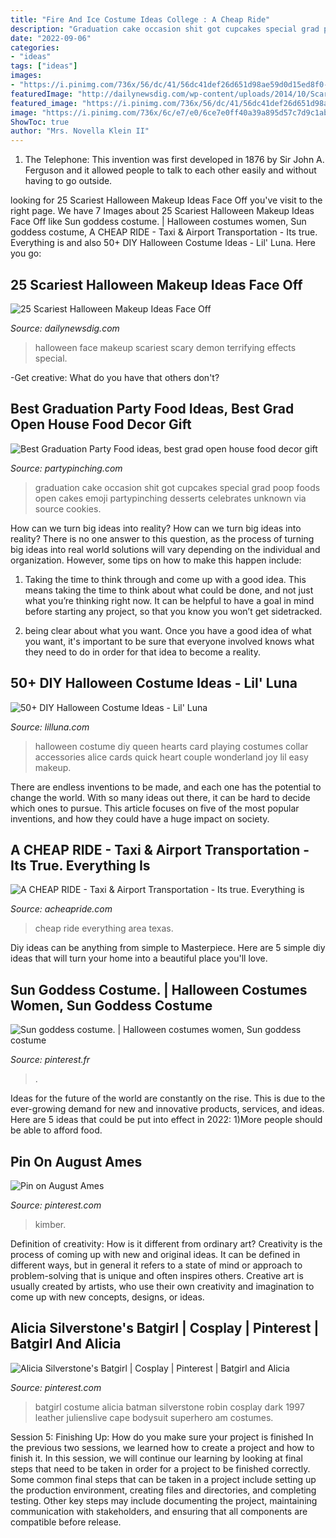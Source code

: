 ```yaml
---
title: "Fire And Ice Costume Ideas College : A Cheap Ride"
description: "Graduation cake occasion shit got cupcakes special grad poop foods open cakes emoji partypinching desserts celebrates unknown via source cookies"
date: "2022-09-06"
categories:
- "ideas"
tags: ["ideas"]
images:
- "https://i.pinimg.com/736x/56/dc/41/56dc41def26d651d98ae59d0d15ed8f0--goddess-costume-halloween-ideas.jpg"
featuredImage: "http://dailynewsdig.com/wp-content/uploads/2014/10/Scariest-Halloween-Make-up-Ideas-Face-Off-2.jpg"
featured_image: "https://i.pinimg.com/736x/56/dc/41/56dc41def26d651d98ae59d0d15ed8f0--goddess-costume-halloween-ideas.jpg"
image: "https://i.pinimg.com/736x/6c/e7/e0/6ce7e0ff40a39a895d57c7d9c1ab75cf.jpg"
ShowToc: true
author: "Mrs. Novella Klein II"
---
```



1. The Telephone: This invention was first developed in 1876 by Sir John A. Ferguson and it allowed people to talk to each other easily and without having to go outside.

	

		
looking for 25 Scariest Halloween Makeup Ideas Face Off you've visit to the right page. We have 7 Images about 25 Scariest Halloween Makeup Ideas Face Off like Sun goddess costume. | Halloween costumes women, Sun goddess costume, A CHEAP RIDE - Taxi &amp; Airport Transportation - Its true. Everything is and also 50+ DIY Halloween Costume Ideas - Lil&#039; Luna. Here you go:
		
    
## 25 Scariest Halloween Makeup Ideas Face Off

<img loading=lazy src="http://dailynewsdig.com/wp-content/uploads/2014/10/Scariest-Halloween-Make-up-Ideas-Face-Off-2.jpg" onerror="this.onerror=null;this.src='https://tse4.mm.bing.net/th?id=OIP.kusC3l4tpeFD6r5nydXNRAHaL5&amp;pid=15.1';" alt="25 Scariest Halloween Makeup Ideas Face Off">

_Source: dailynewsdig.com_

>halloween face makeup scariest scary demon terrifying effects special. 

	

-Get creative: What do you have that others don't?

    
## Best Graduation Party Food Ideas, Best Grad Open House Food Decor Gift

<img loading=lazy src="https://partypinching.com/wp-content/uploads/2019/03/50231531_2263682053662946_7992847310797144064_n.jpg" onerror="this.onerror=null;this.src='https://tse1.mm.bing.net/th?id=OIP.yJFBq2mx9yvCZJ9WnRxruwHaJT&amp;pid=15.1';" alt="Best Graduation Party Food ideas, best grad open house food decor gift">

_Source: partypinching.com_

>graduation cake occasion shit got cupcakes special grad poop foods open cakes emoji partypinching desserts celebrates unknown via source cookies. 

	

How can we turn big ideas into reality?
How can we turn big ideas into reality? There is no one answer to this question, as the process of turning big ideas into real world solutions will vary depending on the individual and organization. However, some tips on how to make this happen include:
1) Taking the time to think through and come up with a good idea. This means taking the time to think about what could be done, and not just what you’re thinking right now. It can be helpful to have a goal in mind before starting any project, so that you know you won’t get sidetracked.

2) being clear about what you want. Once you have a good idea of what you want, it's important to be sure that everyone involved knows what they need to do in order for that idea to become a reality.

    
## 50+ DIY Halloween Costume Ideas - Lil&#039; Luna

<img loading=lazy src="http://lilluna.com/wp-content/uploads/2016/09/halloween-costume-accessories-1.jpg" onerror="this.onerror=null;this.src='https://tse4.mm.bing.net/th?id=OIP.XNsfhsQa7D8FaDToPSoaZQHaLS&amp;pid=15.1';" alt="50+ DIY Halloween Costume Ideas - Lil&#039; Luna">

_Source: lilluna.com_

>halloween costume diy queen hearts card playing costumes collar accessories alice cards quick heart couple wonderland joy lil easy makeup. 

	

There are endless inventions to be made, and each one has the potential to change the world. With so many ideas out there, it can be hard to decide which ones to pursue. This article focuses on five of the most popular inventions, and how they could have a huge impact on society.

    
## A CHEAP RIDE - Taxi &amp; Airport Transportation - Its True. Everything Is

<img loading=lazy src="https://acheapride.com/yahoo_site_admin/assets/images/A_Cheap_Ride_-_ACR_Texas_Logo_as_Jpeg.364231000.jpg" onerror="this.onerror=null;this.src='https://tse4.mm.bing.net/th?id=OIP.N4fajJByqbSMdiVQ_Tj7VQAAAA&amp;pid=15.1';" alt="A CHEAP RIDE - Taxi &amp; Airport Transportation - Its true. Everything is">

_Source: acheapride.com_

>cheap ride everything area texas. 

	

Diy ideas can be anything from simple to Masterpiece. Here are 5 simple diy ideas that will turn your home into a beautiful place you'll love.

    
## Sun Goddess Costume. | Halloween Costumes Women, Sun Goddess Costume

<img loading=lazy src="https://i.pinimg.com/736x/56/dc/41/56dc41def26d651d98ae59d0d15ed8f0--goddess-costume-halloween-ideas.jpg" onerror="this.onerror=null;this.src='https://tse4.mm.bing.net/th?id=OIP.Z6S8D815Jf4Ii81EnX3vpAHaJ4&amp;pid=15.1';" alt="Sun goddess costume. | Halloween costumes women, Sun goddess costume">

_Source: pinterest.fr_

>. 

	

Ideas for the future of the world are constantly on the rise. This is due to the ever-growing demand for new and innovative products, services, and ideas. Here are 5 ideas that could be put into effect in 2022: 1)More people should be able to afford food. 

    
## Pin On August Ames

<img loading=lazy src="https://i.pinimg.com/736x/6c/e7/e0/6ce7e0ff40a39a895d57c7d9c1ab75cf.jpg" onerror="this.onerror=null;this.src='https://tse2.mm.bing.net/th?id=OIP.JDRyB95ST85wsbCerl5YCwHaLH&amp;pid=15.1';" alt="Pin on August Ames">

_Source: pinterest.com_

>kimber. 

	

Definition of creativity: How is it different from ordinary art?
Creativity is the process of coming up with new and original ideas. It can be defined in different ways, but in general it refers to a state of mind or approach to problem-solving that is unique and often inspires others. Creative art is usually created by artists, who use their own creativity and imagination to come up with new concepts, designs, or ideas.

    
## Alicia Silverstone&#039;s Batgirl | Cosplay | Pinterest | Batgirl And Alicia

<img loading=lazy src="https://s-media-cache-ak0.pinimg.com/736x/b2/81/83/b28183da9516557e3b70af2b2fdb1ed5.jpg" onerror="this.onerror=null;this.src='https://tse4.mm.bing.net/th?id=OIP.mCUqWo8WF_KJW142bQ2pZwHaNK&amp;pid=15.1';" alt="Alicia Silverstone&#039;s Batgirl | Cosplay | Pinterest | Batgirl and Alicia">

_Source: pinterest.com_

>batgirl costume alicia batman silverstone robin cosplay dark 1997 leather julienslive cape bodysuit superhero am costumes. 

	

Session 5: Finishing Up: How do you make sure your project is finished
In the previous two sessions, we learned how to create a project and how to finish it. In this session, we will continue our learning by looking at final steps that need to be taken in order for a project to be finished correctly.
Some common final steps that can be taken in a project include setting up the production environment, creating files and directories, and completing testing. Other key steps may include documenting the project, maintaining communication with stakeholders, and ensuring that all components are compatible before release.


